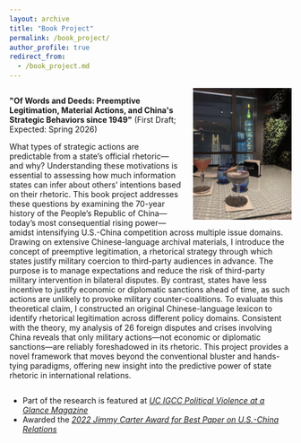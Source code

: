 ```yaml
---
layout: archive
title: "Book Project"
permalink: /book_project/
author_profile: true
redirect_from:
  - /book_project.md
---
```


<div style="overflow: auto;">
  <img src="/images/thumbnail_IMG_9548.jpg" alt="Taipei 101, 2023" style="float: right; margin-left: 20px; width: 35%;">
  <p>
    <strong>"Of Words and Deeds: Preemptive Legitimation, Material Actions, and China's Strategic Behaviors since 1949"</strong> (First Draft; Expected: Spring 2026)
  </p>
  <p>
    What types of strategic actions are predictable from a state’s official rhetoric—and why? Understanding these motivations is essential to assessing how much information states can infer about others’ intentions based on their rhetoric. This book project addresses these questions by examining the 70-year history of the People’s Republic of China—today’s most consequential rising power—amidst intensifying U.S.-China competition across multiple issue domains. Drawing on extensive Chinese-language archival materials, I introduce the concept of preemptive legitimation, a rhetorical strategy through which states justify military coercion to third-party audiences in advance. The purpose is to manage expectations and reduce the risk of third-party military intervention in bilateral disputes. By contrast, states have less incentive to justify economic or diplomatic sanctions ahead of time, as such actions are unlikely to provoke military counter-coalitions. To evaluate this theoretical claim, I constructed an original Chinese-language lexicon to identify rhetorical legitimation across different policy domains. Consistent with the theory, my analysis of 26 foreign disputes and crises involving China reveals that only military actions—not economic or diplomatic sanctions—are reliably foreshadowed in its rhetoric. This project provides a novel framework that moves beyond the conventional bluster and hands-tying paradigms, offering new insight into the predictive power of state rhetoric in international relations.
  </p>
</div>

- Part of the research is featured at *[UC IGCC Political Violence at a Glance Magazine](https://politicalviolenceataglance.org/2022/08/02/nancy-pelosis-potential-visit-to-taiwan-and-the-risk-of-escalation/)*
- Awarded the *[2022 Jimmy Carter Award for Best Paper on U.S.-China Relations](https://chinafocus.azurewebsites.net/2022/10/04/announcing-the-winners-2022-young-scholars-forum-on-us-china-relations/)*
